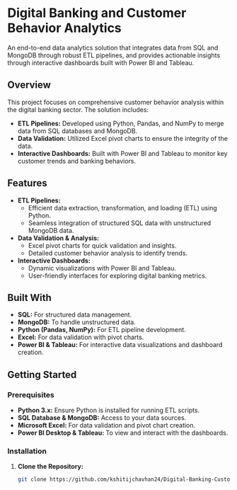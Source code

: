 # Digital Banking and Customer Behavior Analytics

An end-to-end data analytics solution that integrates data from SQL and MongoDB through robust ETL pipelines, and provides actionable insights through interactive dashboards built with Power BI and Tableau.

## Overview

This project focuses on comprehensive customer behavior analysis within the digital banking sector. The solution includes:
- **ETL Pipelines:** Developed using Python, Pandas, and NumPy to merge data from SQL databases and MongoDB.
- **Data Validation:** Utilized Excel pivot charts to ensure the integrity of the data.
- **Interactive Dashboards:** Built with Power BI and Tableau to monitor key customer trends and banking behaviors.

## Features

- **ETL Pipelines:**
  - Efficient data extraction, transformation, and loading (ETL) using Python.
  - Seamless integration of structured SQL data with unstructured MongoDB data.
- **Data Validation & Analysis:**
  - Excel pivot charts for quick validation and insights.
  - Detailed customer behavior analysis to identify trends.
- **Interactive Dashboards:**
  - Dynamic visualizations with Power BI and Tableau.
  - User-friendly interfaces for exploring digital banking metrics.

## Built With

- **SQL:** For structured data management.
- **MongoDB:** To handle unstructured data.
- **Python (Pandas, NumPy):** For ETL pipeline development.
- **Excel:** For data validation with pivot charts.
- **Power BI & Tableau:** For interactive data visualizations and dashboard creation.

## Getting Started

### Prerequisites

- **Python 3.x:** Ensure Python is installed for running ETL scripts.
- **SQL Database & MongoDB:** Access to your data sources.
- **Microsoft Excel:** For data validation and pivot chart creation.
- **Power BI Desktop & Tableau:** To view and interact with the dashboards.

### Installation

1. **Clone the Repository:**

   ```bash
   git clone https://github.com/kshitijchavhan24/Digital-Banking-Customer-Behavior-Analytics.git

